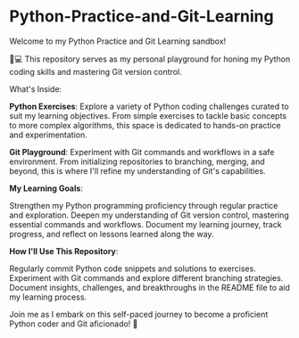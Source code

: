 # Python-Practice-and-Git-Learning

Welcome to my Python Practice and Git Learning sandbox! 

🐍💻 This repository serves as my personal playground for honing my Python coding skills and mastering Git version control.

What's Inside:

**Python Exercises**: Explore a variety of Python coding challenges curated to suit my learning objectives. From simple exercises to tackle basic concepts to more complex algorithms, this space is dedicated to hands-on practice and experimentation.

**Git Playground**: Experiment with Git commands and workflows in a safe environment. From initializing repositories to branching, merging, and beyond, this is where I'll refine my understanding of Git's capabilities.

**My Learning Goals**:

Strengthen my Python programming proficiency through regular practice and exploration.
Deepen my understanding of Git version control, mastering essential commands and workflows.
Document my learning journey, track progress, and reflect on lessons learned along the way.

**How I'll Use This Repository**:

Regularly commit Python code snippets and solutions to exercises.
Experiment with Git commands and explore different branching strategies.
Document insights, challenges, and breakthroughs in the README file to aid my learning process.


Join me as I embark on this self-paced journey to become a proficient Python coder and Git aficionado! 🚀


